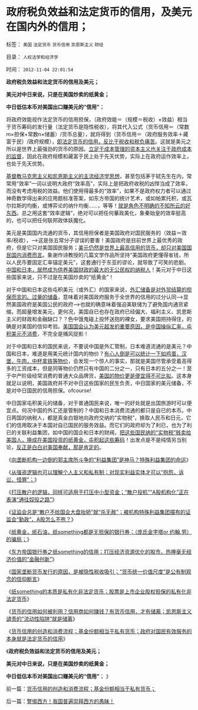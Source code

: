 # 政府税负效益和法定货币的信用，及美元在国内外的信用；

标签： `美国` `法定货币` `货币信用` `凯恩斯主义` `财经` 

目录： `人权法学和经济学`

时间： `2012-11-04 22:01:54`

**政府税负效益和法定货币的信用及美元；**

**美元对中日来说，只是在美国炒卖的纸黄金；**

**中日低估本币对美国出口赚美元的“信用”**；

将政府效能视作法定货币的信用担保，（政府效能＝（规模＝税收）×效益）相当于货币筹码的发行量（法定货币是隐性税收），将其代入公式（货币信用＝（常数m×担保+常数n×储蓄）/货币总量），就将得到（货币信用＝（政府服务效率＋藏富于民）/政府规模），[即法定货币的信用，反比于税收和税负痛苦](../../../2011/12/26/小政府＝强货币；货币信用＝1／政府成本＝1／税负痛苦指数；.md)。这就是美元之所以是世界上最强劲的货币的原因。[立足于成本管理的资本主义也关注于政府成本的监督](../../../2010/12/31/经济学的（短缺原理＝进化论＋边际繁殖原理）.md)，因此在政府规模和藏富于民上处于先天优势，实际上在政府运作效率上，也处于先天优势。

[基督教马克思主义和凯恩斯主义的主流经济学思想](../../../2010/12/27/路德新教是与马克思主义完全相反.md)，甚至包括茅于轼先生在内，常常用“效率”一词以说明大政府“效率高”，实际上是把政府收税的凶悍当成了效率，而没有考虑用税的效益。他们使用得最多的“效率”，如果不是政府权力者可以通过神奇数学得出来的应用题标准答案，如东方帝国的统计艺术，或如帕累托积，或瓦尔拉斯的均衡，或博弈论的纳什均衡……，等等！[就是角色不明确的不知所云的好东西](../../../2009/5/22/“实”未必为实证，认识对象角色的主谓宾.md)。总之用这套“效率逻辑”，绝对可以把任何曅政美化，象秦始皇的效率挺高的，也可以把任何联邦政体妖魔化。

美元是美国国内流通的货币，其信用担保者是美国政府对国民服务的（效益＝效率/税收），——>这是张五常分子谬误的要害！美国政府是目前世界上最优秀的政府，但是它只对美国国民服务；[美元仍然是世界上最高信用的货币，却只对美国国民国内消费而言](../../../2011/1/20/富美国买生活品，穷中国买奢侈品.md)。象谢作诗教授的几篇文学作品所坚持“美国政府更懂得省钱，所以人民币要固定汇率锚定美元”，这套通行于东亚的谬论，就导致了可笑的悲剧。[中国和日本，居然成为供养美国财政的最大的无公民权的纳税人](../../../2011/1/1/中国日本是美国最大“纳税人”.md)！美元对于中日这些国家来说，只不过是在美国炒卖的“纸黄金”！

对于中国和日本这些屯积美元（或外汇）的国家来说，[外汇储备是对外贸结算的担保而言的。过量的储备](../../../2012/5/25/苏联的外汇储备笼罩着国家崩溃的危机.md)，意味着对美国政府服务于全世界的信用的过分认同——>显然美国政府是美国公民的政府——>也就的确意味着强迫美联储为了避免国内通货紧缩，而超量增发美元，更何况，美国自已也存在政府已经偏大、福利主义、凯恩斯主义的财政和金融缺口？？色中饿鬼碰上投怀送抱的裸女，要求美国把持得住，的确是对美国的信仰考验。[美国国会认为美元超发的重要原因，是中国操纵汇率，屯积美元不消费](../../../2012/9/19/伯纳克的QE3是讲政治的宣传，不是讲经济学；.md)，不完全是捕风捉影！

对于中国和日本的国民来说，不要说中国是外汇管制，日本难道流通的是美元？中国和日本，难道是用美元统计国内的物价？[有心人倒是可以统计一下如鸡蛋，汉堡，牛肉，中杯拿铁等物价](../../../2012/8/25/世界旅游中的柴米油盐和谢百三的前后矛盾.md)，会发现一个惊人的事实，那就是美国尽管承受着高得多的工资成本，但是同等物价仍然只有中国的二分之一，只有日本的五分之一！至于中产阶级经常消费的普通大众品牌货，[美国的物价更是便宜得不可比拟](../../../2007/11/26/中国以超出历史所有战争损失的代价背走了世界通胀.md)。这本身就足以说明，美国政府并不对中日这些国家的民生负责，中日国家的美元储备，不是对中日国民的信用担保。ofcourse!

中日国家屯积美元的储备，对于普通国民来说，唯一的好处就是出国旅游时可以便宜点。何况中国的外汇还是管制的？中国和日本消费流通的都只是自已的本币。中日两国的纳税人，都是真金白银地向政府交纳的“实物税”，换取人民币和日元，它们的信用取决于本国对自已国民的服务效益。而它们的政府却为了利已，也为了利已的关联利益集团，如中国的国企和日本的财阀，[把这些国民纳的“实物税”贱卖给美国人，换成在美国投资的纸黄金，屯积起这些筹码](../../../2012/11/1/纸黄金，纸石油，纸something都是（庞氏金字塔or约翰.劳）的骗局；.md)！出发点是不是纯情另当别论，[反正是白白对美国奉献，那是肯定的](../../../2010/5/15/乱世和血性和东亚傻逼大赛史.md)。

《[向垄断机构一边倒的郭主席所斗争的“利益集团”是神马？特殊利益集团的命运](../../../2012/10/25/郭树清主席的执政自辩，芮萌教授的强盗逻辑.md)》

《[从强盗逻辑也可以理解个人主义和私有制；对现实利益实体才可以“抱怨，诉讼，怪罪”；](../../../2012/10/27/从强盗逻辑去理解市场经济.md)》

《[打压散户的逻辑，同样可适用于打压中小型资金；“散户投机”“A股机构化”正在表演“通往奴役之路”](../../../2012/10/27/郭主席要把A股变成单一垄断的大基金？.md)》

《[证监会总是“散户不给国企大盘抬轿”就“杀无赦”；被机构特殊利益集团摆布的证监会“勤政”，A股怎么不熊？](../../../2012/10/31/“散户不给国企大盘抬轿”就“杀无赦”.md)》

《[纸黄金，纸石油，纸something都是无担保的银行券；（庞氏金字塔or 约翰.劳）的骗局；](../../../2012/11/1/纸黄金，纸石油，纸something都是（庞氏金字塔or约翰.劳）的骗局；.md)》

《[东方帝国银行券之纸something的信用；打压经济资源优化的股市，热捧毫无经济价值的“金融创新”](../../../2012/11/1/股市比六合彩／纸黄金“更投机，更赌，更圈钱”的强盗逻辑.md)》

《[国家垄断货币发行的原因，是被隐性税收吸引；“货币统一价值尺度”是公有制观念的信仰断言](../../../2012/11/2/纸黄金提供了“金本位货币”和“私有化发行的货币”的范例.md)》

《[纸something的本质是私有化非法定货币；股票是上市企业股权担保的私有化非法定货币](../../../2012/11/2/私权发行的非法定货币，及股票和国企的信用；.md)》

《[货币的信用如何被利用？信用商如何赚钱？有货币信用，才有储蓄；凯恩斯主义谴责的“流动性陷阱”就是储蓄](../../../2012/11/4/货币的信用从那里业？流动性陷阱，储蓄，准备金，和凯恩斯主义.md)》

《[货币信用的创造和消费流程；基金份额相当于私有货币；政府对国民有效服务的本身就是法定货币的信用](../../../2012/11/4/货币信用的创造和消费流程；基金份额相当于私有货币；.md)》

《**政府税负效益和法定货币的信用及美元；**

**美元对中日来说，只是在美国炒卖的纸黄金；**

**中日低估本币对美国出口赚美元的“信用”**； 》



前一篇：[货币信用的创造和消费流程；基金份额相当于私有货币；](../../../2012/11/4/货币信用的创造和消费流程；基金份额相当于私有货币；.md)

后一篇：[警惕西方！我国普遍崇拜西方的愚昧！](../../../2012/11/5/警惕西方！我国普遍崇拜西方的愚昧！.md)